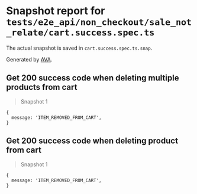 # Snapshot report for `tests/e2e_api/non_checkout/sale_not_relate/cart.success.spec.ts`

The actual snapshot is saved in `cart.success.spec.ts.snap`.

Generated by [AVA](https://ava.li).

## Get 200 success code when deleting multiple products from cart

> Snapshot 1

    {
      message: 'ITEM_REMOVED_FROM_CART',
    }

## Get 200 success code when deleting product from cart

> Snapshot 1

    {
      message: 'ITEM_REMOVED_FROM_CART',
    }
